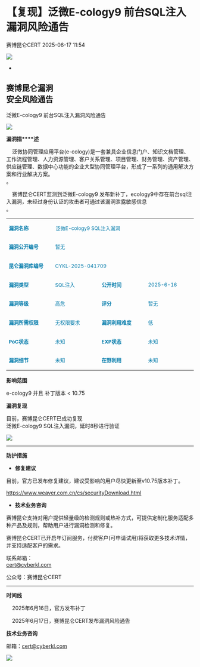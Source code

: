 #  【复现】泛微E-cology9 前台SQL注入漏洞风险通告  
 赛博昆仑CERT   2025-06-17 11:54  
  
![](https://mmbiz.qpic.cn/mmbiz_gif/iaZ7t7b9Dodvib7ddpGMC6vx4COAy4sBoGbGCkwVUIJSHBPI0z1Utrp1h5ys6ygT3albl3PgjejJcRRRiaDFFbMBA/640?wx_fmt=gif "")  
  
  
-  
赛博昆仑漏洞  
安全风险通告  
-  
  
泛微E-cology9 前台SQL注入漏洞风险通告  
  
![](https://mmbiz.qpic.cn/mmbiz_svg/7j1UQofaR9fsNXgsOXHVKZMJ1PCicm8s4RHQVjCJEjX63AsNibMx3So4wSMAvubEOoU2vLqYY7hIibIJbkEaPIDs5A4ianh5jibxw/640?wx_fmt=svg "")  
  
  
  
  
**漏洞描****述**  
  
  
    泛微协同管理应用平台(e-cology)是一套兼具企业信息门户、知识文档管理、工作流程管理、人力资源管理、客户关系管理、项目管理、财务管理、资产管理、供应链管理、数据中心功能的企业大型协同管理平台，形成了一系列的通用解决方案和行业解决方案。  
。  
  
    赛博昆仑CERT监测到泛微E-cology9 发布新补丁，ecology9中存在前台sql注入漏洞，未经过身份认证的攻击者可通过该漏洞泄露敏感信息  
。  
<table><tbody><tr style="height:39px;"><td data-colwidth="144" width="144" style="font-size: 10pt;text-align: left;word-break: break-all;"><p><span style="color: rgb(0, 122, 170);"><strong><span leaf="">漏洞名称</span></strong></span></p></td><td colspan="3" data-colwidth="144,144,144"><section><span leaf="" style="color: rgb(0, 122, 170);"><span textstyle="" style="font-size: 13px;">泛微E-cology9 SQL注入漏洞</span></span></section></td></tr><tr style="height:39px;"><td data-colwidth="144" width="144" style="font-size: 10pt;text-align: left;"><p><span style="color: rgb(0, 122, 170);"><strong><span leaf="">漏洞公开编号</span></strong></span></p></td><td colspan="3" data-colwidth="144,144,144" style="font-size: 10pt;text-align: left;"><p><span style="color: rgb(0, 122, 170);"><span leaf="">暂无</span></span></p></td></tr><tr style="height:39px;"><td data-colwidth="144" width="144" style="font-size: 10pt;text-align: left;"><p><span style="color: rgb(0, 122, 170);"><strong><span leaf="">昆仑漏洞库编号</span></strong></span></p></td><td colspan="3" data-colwidth="144,144,144" style="font-size: 10pt;text-align: left;"><p><span style="color: rgb(0, 122, 170);"><span leaf="">CYKL-2025-041709</span></span></p></td></tr><tr style="height:39px;"><td data-colwidth="144" width="144" style="font-size: 10pt;text-align: left;"><p><span style="color: rgb(0, 122, 170);"><strong><span leaf="">漏洞类型</span></strong></span></p></td><td data-colwidth="144" width="144" style="font-size: 10pt;text-align: left;"><p><span style="color: rgb(0, 122, 170);"><span leaf="">SQL注入</span><span leaf=""><br/></span></span></p></td><td data-colwidth="144" width="144" style="font-size: 10pt;text-align: left;"><p><span style="color: rgb(0, 122, 170);"><strong><span leaf="">公开时间</span></strong></span></p></td><td data-colwidth="144" width="144" style="font-size: 10pt;text-align: left;"><p><span style="color: rgb(0, 122, 170);"><span leaf="">2025-6-16</span></span></p></td></tr><tr style="height:39px;"><td data-colwidth="144" width="144" style="font-size: 10pt;text-align: left;"><p><span style="color: rgb(0, 122, 170);"><strong><span leaf="">漏洞等级</span></strong></span></p></td><td data-colwidth="144" width="144" style="font-size: 10pt;text-align: left;"><p><span style="color: rgb(0, 122, 170);"><span leaf="">高危</span></span></p></td><td data-colwidth="144" width="144" style="font-size: 10pt;text-align: left;"><p><span style="color: rgb(0, 122, 170);"><strong><span leaf="">评分</span></strong></span></p></td><td data-colwidth="144" width="144" style="font-size: 10pt;text-align: left;"><p><span style="color: rgb(0, 122, 170);"><span leaf="">暂无</span></span></p></td></tr><tr style="height:39px;"><td data-colwidth="144" width="144" style="font-size: 10pt;text-align: left;"><p><span style="color: rgb(0, 122, 170);"><strong><span leaf="">漏洞所需权限</span></strong></span></p></td><td data-colwidth="144" width="144" style="font-size: 10pt;text-align: left;"><p><span style="color: rgb(0, 122, 170);"><span leaf="">无权限要求</span></span></p></td><td data-colwidth="144" width="144" style="font-size: 10pt;text-align: left;"><p><span style="color: rgb(0, 122, 170);"><strong><span leaf="">漏洞利用难度</span></strong></span></p></td><td data-colwidth="144" width="144" style="font-size: 10pt;text-align: left;"><p><span style="color: rgb(0, 122, 170);"><span leaf="">低</span></span></p></td></tr><tr style="height:39px;"><td data-colwidth="144" width="144" style="font-size: 10pt;text-align: left;"><p><span style="color: rgb(0, 122, 170);"><strong><span leaf="">PoC</span></strong><strong><span leaf="">状态</span></strong></span></p></td><td data-colwidth="144" width="144" style="font-size: 10pt;text-align: left;"><p><span style="color: rgb(0, 122, 170);"><span leaf="">未知</span></span></p></td><td data-colwidth="144" width="144" style="font-size: 10pt;text-align: left;"><p><span style="color: rgb(0, 122, 170);"><strong><span leaf="">EXP</span></strong><strong><span leaf="">状态</span></strong></span></p></td><td data-colwidth="144" width="144" style="font-size: 10pt;text-align: left;"><p><span style="color: rgb(0, 122, 170);"><span leaf="">未知</span></span></p></td></tr><tr style="height:39px;"><td data-colwidth="144" width="144" style="font-size: 10pt;text-align: left;"><p><span style="color: rgb(0, 122, 170);"><strong><span leaf="">漏洞细节</span></strong></span></p></td><td data-colwidth="144" width="144" style="font-size: 10pt;text-align: left;"><p><span style="color: rgb(0, 122, 170);"><span leaf="">未知</span></span></p></td><td data-colwidth="144" width="144" style="font-size: 10pt;text-align: left;"><p><span style="color: rgb(0, 122, 170);"><strong><span leaf="">在野利用</span></strong></span></p></td><td data-colwidth="144" width="144" style="font-size: 10pt;text-align: left;"><p><span style="color: rgb(0, 122, 170);"><span leaf="">未知</span></span></p></td></tr></tbody></table>  
  
**影响范围**  
  
e-cology9 并且 补丁版本 < 10.75  
  
  
**漏洞复现**  
  
  
目前，赛博昆仑CERT已成功复现  
泛微E-cology9 SQL注入漏洞，延时8秒进行验证  
  
![](https://mmbiz.qpic.cn/sz_mmbiz_png/iaZ7t7b9DodsFyV7L6LfCeAZrRdT05UcUkecOFqnWsIMU0Ffic0zyRTZGS2Bcp84V1VxsZohDrV0Jh2ib7NFwwAHg/640?wx_fmt=png&from=appmsg "")  
  
  
****  
**防护措施**  
- **修复建议**  
  
目前，官方已发布修复建议，建议受影响的用户尽快更新至v10.75版本补丁。  
  
https://www.weaver.com.cn/cs/securityDownload.html  
  
- **技术业务咨询**  
  
  
  
赛博昆仑支持对用户提供轻量级的检测规则或热补方式，可提供定制化服务适配多种产品及规则，帮助用户进行漏洞检测和修复。  
  
赛博昆仑CERT已开启年订阅服务，付费客户(可申请试用)将获取更多技术详情，并支持适配客户的需求。  
  
联系邮箱：  
cert@cyberkl.com  
  
公众号：赛博昆仑CERT  
  
  
****  
**时间线**  
  
    2025年6月16日，官方发布补丁  
  
    2025年6月17日，赛博昆仑CERT发布漏洞风险通告  
  
  
  
**技术业务咨询**  
  
邮箱：cert@cyberkl.com  
  
  
  
![](https://mmbiz.qpic.cn/mmbiz_gif/iaZ7t7b9Dodvib7ddpGMC6vx4COAy4sBoGLJ1DKwHPSc2JX7FQat3De8XiaajuAHkJzOY9ic9bnaHiaLJqVHIe0E2wg/640?wx_fmt=gif "")  
  
  
  
  
  
  
  
  
  
  
  
  

